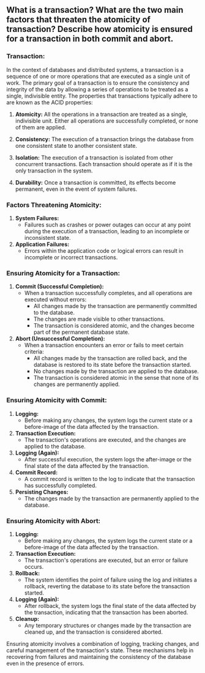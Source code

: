## What is a transaction? What are the two main factors that threaten the atomicity of transaction? Describe how atomicity is ensured for a transaction in both commit and abort.

### Transaction:
In the context of databases and distributed systems, a transaction is a sequence of one or more operations that are executed as a single unit of work. The primary goal of a transaction is to ensure the consistency and integrity of the data by allowing a series of operations to be treated as a single, indivisible entity. The properties that transactions typically adhere to are known as the ACID properties:

1. **Atomicity:** All the operations in a transaction are treated as a single, indivisible unit. Either all operations are successfully completed, or none of them are applied.

2. **Consistency:** The execution of a transaction brings the database from one consistent state to another consistent state.

3. **Isolation:** The execution of a transaction is isolated from other concurrent transactions. Each transaction should operate as if it is the only transaction in the system.

4. **Durability:** Once a transaction is committed, its effects become permanent, even in the event of system failures.

### Factors Threatening Atomicity:
1. **System Failures:**
    - Failures such as crashes or power outages can occur at any point during the execution of a transaction, leading to an incomplete or inconsistent state.
2. **Application Failures:**
    - Errors within the application code or logical errors can result in incomplete or incorrect transactions.

### Ensuring Atomicity for a Transaction:
1. **Commit (Successful Completion):**
    - When a transaction successfully completes, and all operations are executed without errors:
      - All changes made by the transaction are permanently committed to the database.
      - The changes are made visible to other transactions.
      - The transaction is considered atomic, and the changes become part of the permanent database state.
2. **Abort (Unsuccessful Completion):**
    - When a transaction encounters an error or fails to meet certain criteria:
      - All changes made by the transaction are rolled back, and the database is restored to its state before the transaction started.
      - No changes made by the transaction are applied to the database.
      - The transaction is considered atomic in the sense that none of its changes are permanently applied.

### Ensuring Atomicity with Commit:
1. **Logging:**
    - Before making any changes, the system logs the current state or a before-image of the data affected by the transaction.
2. **Transaction Execution:**
    - The transaction's operations are executed, and the changes are applied to the database.
3. **Logging (Again):**
    - After successful execution, the system logs the after-image or the final state of the data affected by the transaction.
4. **Commit Record:**
    - A commit record is written to the log to indicate that the transaction has successfully completed.
5. **Persisting Changes:**
    - The changes made by the transaction are permanently applied to the database.

### Ensuring Atomicity with Abort:
1. **Logging:**
    - Before making any changes, the system logs the current state or a before-image of the data affected by the transaction.
2. **Transaction Execution:**
    - The transaction's operations are executed, but an error or failure occurs.
3. **Rollback:**
    - The system identifies the point of failure using the log and initiates a rollback, reverting the database to its state before the transaction started.
4. **Logging (Again):**
    - After rollback, the system logs the final state of the data affected by the transaction, indicating that the transaction has been aborted.
5. **Cleanup:**
    - Any temporary structures or changes made by the transaction are cleaned up, and the transaction is considered aborted.

Ensuring atomicity involves a combination of logging, tracking changes, and careful management of the transaction's state. These mechanisms help in recovering from failures and maintaining the consistency of the database even in the presence of errors.

